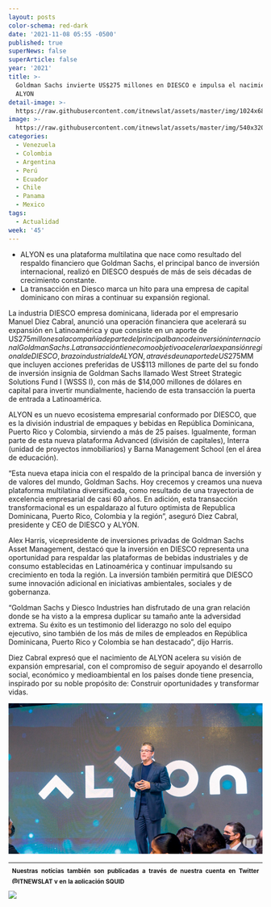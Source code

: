 ```yaml
---
layout: posts
color-schema: red-dark
date: '2021-11-08 05:55 -0500'
published: true
superNews: false
superArticle: false
year: '2021'
title: >-
  Goldman Sachs invierte US$275 millones en DIESCO e impulsa el nacimiento de
  ALYON
detail-image: >-
  https://raw.githubusercontent.com/itnewslat/assets/master/img/1024x680/alyon-evento-g.jpg
image: >-
  https://raw.githubusercontent.com/itnewslat/assets/master/img/540x320/alyon-evento-p.jpg
categories:
  - Venezuela
  - Colombia
  - Argentina
  - Perú
  - Ecuador
  - Chile
  - Panama
  - Mexico
tags:
  - Actualidad
week: '45'
---
```

- ALYON es una plataforma multilatina que nace como resultado del respaldo financiero que Goldman Sachs, el principal banco de inversión internacional, realizó en DIESCO después de más de seis décadas de crecimiento constante.
- La transacción en Diesco marca un hito para una empresa de capital dominicano con miras a continuar su expansión regional.

La industria DIESCO empresa dominicana, liderada por el empresario Manuel Diez Cabral, anunció una operación financiera que acelerará su expansión en Latinoamérica y que consiste en un aporte de US$275 millones a la compañía de parte del principal banco de inversión internacional Goldman Sachs.
La transacción tiene como objetivo acelerar la expansión regional de DIESCO, brazo industrial de ALYON, a través de un aporte de US$275MM que incluyen acciones preferidas de US$113 millones de parte del su fondo de inversión insignia de Goldman Sachs llamado West Street Strategic Solutions Fund I (WSSS I), con más de $14,000 millones de dólares en capital para invertir mundialmente, haciendo de esta transacción la puerta de entrada a Latinoamérica.

ALYON es un nuevo ecosistema empresarial conformado por DIESCO, que es la división industrial de empaques y bebidas en República Dominicana, Puerto Rico y Colombia, sirviendo a más de 25 países. Igualmente, forman parte de esta nueva plataforma Advanced (división de capitales), Interra (unidad de proyectos inmobiliarios) y Barna Management School (en el área de educación).

“Esta nueva etapa inicia con el respaldo de la principal banca de inversión y de valores del mundo, Goldman Sachs. Hoy crecemos y creamos una nueva plataforma multilatina diversificada, como resultado de una trayectoria de excelencia empresarial de casi 60 años. En adición, esta transacción transformacional es un espaldarazo al futuro optimista de Republica Dominicana, Puerto Rico, Colombia y la región”, aseguró Diez Cabral, presidente y CEO de DIESCO y ALYON.

Alex Harris, vicepresidente de inversiones privadas de Goldman Sachs Asset Management, destacó que la inversión en DIESCO representa una oportunidad para respaldar las plataformas de bebidas industriales y de consumo establecidas en Latinoamérica y continuar impulsando su crecimiento en toda la región. La inversión también permitirá que DIESCO sume innovación adicional en iniciativas ambientales, sociales y de gobernanza.

“Goldman Sachs y Diesco Industries han disfrutado de una gran relación donde se ha visto a la empresa duplicar su tamaño ante la adversidad extrema. Su éxito es un testimonio del liderazgo no solo del equipo ejecutivo, sino también de los más de miles de empleados en República Dominicana, Puerto Rico y Colombia se han destacado”, dijo Harris. 

Diez Cabral expresó que el nacimiento de ALYON acelera su visión de expansión empresarial, con el compromiso de seguir apoyando el desarrollo social, económico y medioambiental en los países donde tiene presencia, inspirado por su noble propósito de: Construir oportunidades y transformar vidas. 

![](https://raw.githubusercontent.com/itnewslat/assets/master/img/540x320/alyon-evento-p.jpg)

<table style="height: 42px;" width="569">
<tbody>
<tr>
<td style="text-align: justify;"><sub><strong>Nuestras noticias también son publicadas a través de nuestra cuenta en Twitter <a href="https://twitter.com/itnewslat?lang=es">@ITNEWSLAT</a> y en la aplicación <a href="https://squidapp.co/en/">SQUID</a></strong></sub></td>
</tr>
</tbody>
</table>

<img src="https://tracker.metricool.com/c3po.jpg?hash=56f88a41e39ab42c063cc51676587a04"/>